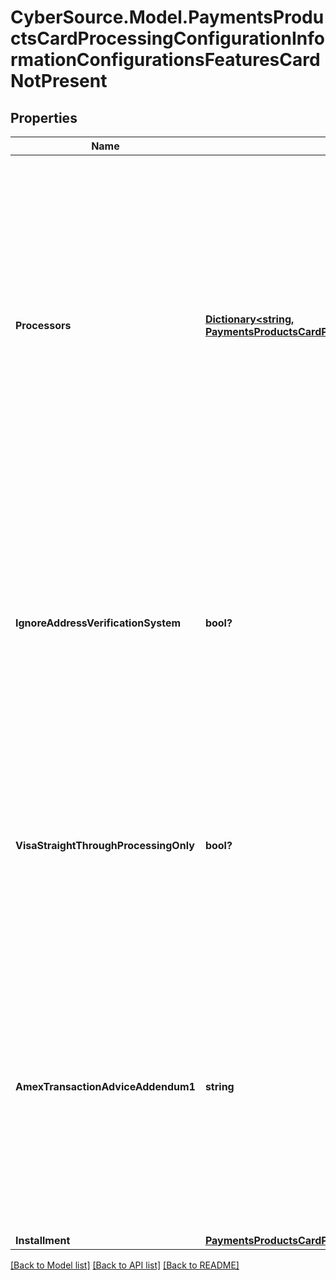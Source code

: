 # CyberSource.Model.PaymentsProductsCardProcessingConfigurationInformationConfigurationsFeaturesCardNotPresent
## Properties

Name | Type | Description | Notes
------------ | ------------- | ------------- | -------------
**Processors** | [**Dictionary&lt;string, PaymentsProductsCardProcessingConfigurationInformationConfigurationsFeaturesCardNotPresentProcessors&gt;**](PaymentsProductsCardProcessingConfigurationInformationConfigurationsFeaturesCardNotPresentProcessors.md) | e.g. * amexdirect * barclays2 * CUP * EFTPOS * fdiglobal * gpx * smartfdc * tsys * vero * VPC  For VPC, CUP and EFTPOS processors, replace the processor name from VPC or CUP or EFTPOS to the actual processor name in the sample request. e.g. replace VPC with &amp;lt;your vpc processor&amp;gt;  | [optional] 
**IgnoreAddressVerificationSystem** | **bool?** | Flag for a sale request that indicates whether to allow the capture service to run even when the authorization receives an AVS decline. Applicable for VPC, FDI Global (fdiglobal), GPX (gpx) and GPN (gpn) processors. | [optional] 
**VisaStraightThroughProcessingOnly** | **bool?** | Indicates if a merchant is enabled for Straight Through Processing - B2B invoice payments. Applicable for FDI Global (fdiglobal), TSYS (tsys), VPC and GPX (gpx) processors. | [optional] 
**AmexTransactionAdviceAddendum1** | **string** | Advice addendum field. It is used to display descriptive information about a transaction on customer&#39;s American Express card statement. Applicable for TSYS (tsys), FDI Global (fdiglobal) and American Express Direct (amexdirect) processors. | [optional] 
**Installment** | [**PaymentsProductsCardProcessingConfigurationInformationConfigurationsFeaturesCardNotPresentInstallment**](PaymentsProductsCardProcessingConfigurationInformationConfigurationsFeaturesCardNotPresentInstallment.md) |  | [optional] 

[[Back to Model list]](../README.md#documentation-for-models) [[Back to API list]](../README.md#documentation-for-api-endpoints) [[Back to README]](../README.md)

